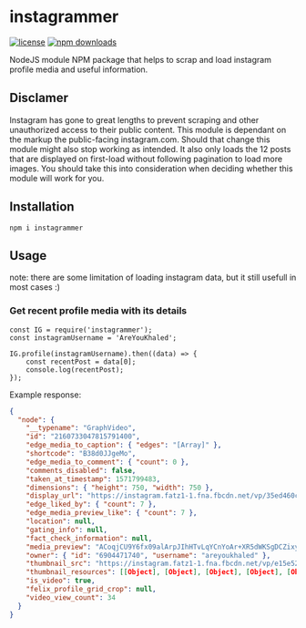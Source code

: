 # instagrammer

[![license](https://img.shields.io/github/license/khaledalam/instagrammer.svg)](LICENSE)
[![npm downloads](https://img.shields.io/npm/dt/instagrammer.svg)](https://www.npmjs.com/package/instagrammer)

NodeJS module NPM package that helps to scrap and load instagram profile media and useful information.

## Disclamer

Instagram has gone to great lengths to prevent scraping and other unauthorized access to their public content. This module is dependant on the markup the public-facing instagram.com. Should that change this module might also stop working as intended. It also only loads the 12 posts that are displayed on first-load without following pagination to load more images. You should take this into consideration when deciding whether this module will work for you.

## Installation

`npm i instagrammer`

## Usage

note: there are some limitation of loading instagram data, but it still usefull in most cases :)

### Get recent profile media with its details

```
const IG = require('instagrammer');
const instagramUsername = 'AreYouKhaled';

IG.profile(instagramUsername).then((data) => {
    const recentPost = data[0];
    console.log(recentPost);
});
```

Example response:

```json
{
  "node": {
    "__typename": "GraphVideo",
    "id": "2160733047815791400",
    "edge_media_to_caption": { "edges": "[Array]" },
    "shortcode": "B38d0JJgeMo",
    "edge_media_to_comment": { "count": 0 },
    "comments_disabled": false,
    "taken_at_timestamp": 1571799483,
    "dimensions": { "height": 750, "width": 750 },
    "display_url": "https://instagram.fatz1-1.fna.fbcdn.net/vp/35ed460cf441f618ec9589d603dcc5ac/5DBC99DD/t51.2885-15/e35/71189504_708246012991109_3770380438181940072_n.jpg?_nc_ht=instagram.fatz1-1.fna.fbcdn.net&_nc_cat=105",
    "edge_liked_by": { "count": 7 },
    "edge_media_preview_like": { "count": 7 },
    "location": null,
    "gating_info": null,
    "fact_check_information": null,
    "media_preview": "ACoqjCU9Y6fx09alArpJIhHTvLqYCnYoAr+XR5dWKSgDCZixyetWYpmTIAz9ao55qUHnis7lF9J2Xr78U5bo555HoKpLJ16HPr/SlDAZp3AvG69vrUZvQD0qoGpN1O4FUHmng1COv41IOprMZIDS55pi0poEOBozTR0H0opgf//Z",
    "owner": { "id": "6904471740", "username": "areyoukhaled" },
    "thumbnail_src": "https://instagram.fatz1-1.fna.fbcdn.net/vp/e15e52adc7a8afc81d6678e072244509/5DBCAA38/t51.2885-15/sh0.08/e35/s640x640/71189504_708246012991109_3770380438181940072_n.jpg?_nc_ht=instagram.fatz1-1.fna.fbcdn.net&_nc_cat=105",
    "thumbnail_resources": [[Object], [Object], [Object], [Object], [Object]],
    "is_video": true,
    "felix_profile_grid_crop": null,
    "video_view_count": 34
  }
}
```

